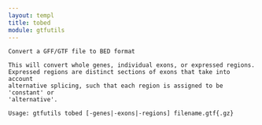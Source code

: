 ```yaml
---
layout: templ
title: tobed
module: gtfutils
---
```

    
    Convert a GFF/GTF file to BED format
    
    This will convert whole genes, individual exons, or expressed regions.
    Expressed regions are distinct sections of exons that take into account
    alternative splicing, such that each region is assigned to be 'constant' or
    'alternative'.
    
    Usage: gtfutils tobed [-genes|-exons|-regions] filename.gtf{.gz}
    
